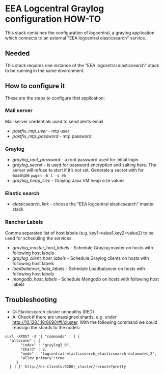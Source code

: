 # EEA Logcentral Graylog configuration HOW-TO

This stack containes the configuration of logcentral, a graylog application which connects to an external "EEA logcentral elasticsearch" service.

## Needed

This stack requires one instance of the "EEA logcentral elasticsearch" stack to be running in the same environment.

## How to configure it

These are the steps to configure that application:

### Mail server
Mail server credentials used to send alerts email
- *postfix_mtp_user* - mtp user
- *postfix_mtp_password* - mtp password

### Graylog
- *graylog_root_password* - a root password used for initial login.
- *graylog_secret* - is used for password encryption and salting here. The server will refuse to start if it’s not set. Generate a secret with for example ```pwgen -N 1 -s 96```
- *graylog_heap_size* - Graylog Java VM heap size values

### Elastic search
- *elasticsearch_link* - choose the "EEA logcentral elasticsearch" master stack

### Rancher Labels
Comma separated list of host labels (e.g. key1=value1,key2=value2) to be used for scheduling the services.

- *graylog_master_host_labels* - Schedule Graylog master on hosts with following host labels
- *graylog_client_host_labels* - Schedule Graylog clients on hosts with following host labels
- *loadbalancer_host_labels* - Schedule Loadbalancer on hosts with following host labels
- *mongodb_host_labels* - Schedule Mongodb on hosts with following host labels

## Troubleshooting

- Q: Elasticsearch cluster unhealthy (RED)
- A: Check if there are unassigned shards, e.g. under http://10.128.1.18:8090/#!/cluster. With the following command we could reassign the shards to the nodes:

```
curl -XPOST -d '{ "commands" : [ {
  "allocate" : {
       "index" : "graylog2_0", 
       "shard" : 2, 
       "node" : "logcentral-elasticsearch_elasticsearch-datanodes_2",
       "allow_primary":true 
     } 
  } ] }' http://es-clients:9200/_cluster/reroute?pretty
  ```
